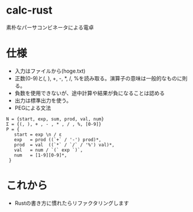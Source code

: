 # calc-rust
素朴なパーサコンビネータによる電卓

# 仕様
* 入力はファイルから(hoge.txt)
* 正数(0-9)と(, ), +, -, *, /, %を読み取る。演算子の意味は一般的なものに則る。
* 負数を使用できないが、途中計算や結果が負になることは認める
* 出力は標準出力を使う。
* PEGによる文法
```
N = {start, exp, sum, prod, val, num} 
Σ = {(, ), + , - , * , / , %, [0-9]} 
P = {
   start = exp \n / ε
   exp   = prod ((`+` / '-') prod)*,
   prod  = val  ((`*` / `/` / '%') val)*,
   val   = num / `(` exp `)`,
   num   = [1-9][0-9]*,
 }
```


# これから
* Rustの書き方に慣れたらリファクタリングします
